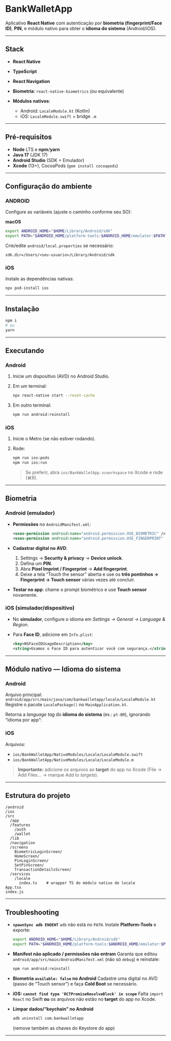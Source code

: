 # BankWalletApp

Aplicativo **React Native** com autenticação por **biometria (fingerprint/Face ID)**, **PIN**, e módulo nativo para obter o **idioma do sistema** (Android/iOS).

---

## Stack

* **React Native**
* **TypeScript**
* **React Navigation**
* **Biometria**: `react-native-biometrics` (ou equivalente)
* **Módulos nativos**:

  * Android: `LocaleModule.kt` (Kotlin)
  * iOS: `LocaleModule.swift` + bridge `.m`

---

## Pré-requisitos

* **Node** LTS e **npm**/**yarn**
* **Java 17** (JDK 17)
* **Android Studio** (SDK + Emulador)
* **Xcode** (13+), CocoaPods (`gem install cocoapods`)

---

## Configuração do ambiente

### ANDROID

Configure as variáveis (ajuste o caminho conforme seu SO):

**macOS**

```bash
export ANDROID_HOME="$HOME/Library/Android/sdk"
export PATH="$ANDROID_HOME/platform-tools:$ANDROID_HOME/emulator:$PATH"
```

Crie/edite `android/local.properties` se necessário:

```
sdk.dir=/Users/<seu-usuario>/Library/Android/sdk
```

### iOS

Instale as dependências nativas:

```bash
npx pod-install ios
```

---

## Instalação

```bash
npm i
# ou
yarn
```
---

## Executando

### Android

1. Inicie um dispositivo (AVD) no Android Studio.
2. Em um terminal:

   ```bash
   npx react-native start --reset-cache
   ```
3. Em outro terminal:

   ```bash
   npm run android:reinstall
   ```

### iOS

1. Inicie o Metro (se não estiver rodando).
2. Rode:

   ```bash
   npm run ios:pods
   npm run ios:run
   ```

   > Se preferir, abra `ios/BankWalletApp.xcworkspace` no Xcode e rode (⌘R).

---

## Biometria

### Android (emulador)

* **Permissões** no `AndroidManifest.xml`:

  ```xml
  <uses-permission android:name="android.permission.USE_BIOMETRIC" />
  <uses-permission android:name="android.permission.USE_FINGERPRINT" />
  ```
* **Cadastrar digital no AVD**:

  1. Settings → **Security & privacy** → **Device unlock**.
  2. Defina um **PIN**.
  3. Abra **Pixel Imprint / Fingerprint** → **Add fingerprint**.
  4. Deixe a tela “Touch the sensor” aberta e use os **três pontinhos → Fingerprint → Touch sensor** várias vezes até concluir.
* **Testar no app**: chame o prompt biométrico e use **Touch sensor** novamente.

### iOS (simulador/dispositivo)

* No **simulador**, configure o idioma em *Settings → General → Language & Region*.
* Para **Face ID**, adicione em `Info.plist`:

  ```xml
  <key>NSFaceIDUsageDescription</key>
  <string>Usamos o Face ID para autenticar você com segurança.</string>
  ```

---

## Módulo nativo — Idioma do sistema

### Android

Arquivo principal: `android/app/src/main/java/com/bankwalletapp/locale/LocaleModule.kt`
Registre o pacote `LocalePackage()` no `MainApplication.kt`.

Retorna a *language tag* do **idioma do sistema** (ex.: `pt-BR`), ignorando “idioma por app”:


### iOS

Arquivos:

* `ios/BankWalletApp/NativeModules/Locale/LocaleModule.swift`
* `ios/BankWalletApp/NativeModules/Locale/LocaleModule.m`

> **Importante:** adicione os arquivos ao **target** do app no Xcode (File → Add Files… → marque *Add to targets*).

---

## Estrutura do projeto

```
/android
/ios
/src
  /app
  /features
    /auth
    /wallet
  /lib
  /navigation
  /screens
    BiometricLoginScreen/
    HomeScreen/
    PinLoginScreen/
    SetPinScreen/
    TransactionDetailsScreen/
  /services
    /locale
      index.ts    # wrapper TS do módulo nativo de locale
App.tsx
index.js
```

---

## Troubleshooting

* **`spawnSync adb ENOENT`**
  `adb` não está no `PATH`. Instale **Platform-Tools** e exporte:

  ```bash
  export ANDROID_HOME="$HOME/Library/Android/sdk"
  export PATH="$ANDROID_HOME/platform-tools:$ANDROID_HOME/emulator:$PATH"
  ```

* **Manifest não aplicado / permissões não entram**
  Garanta que editou `android/app/src/main/AndroidManifest.xml` (não só `debug`) e reinstale:

  ```bash
  npm run android:reinstall
  ```

* **Biometria `available: false` no Android**
  Cadastre uma digital no AVD (passo de “Touch sensor”) e faça **Cold Boot** se necessário.

* **iOS: `cannot find type 'RCTPromiseResolveBlock' in scope`**
  Falta `import React` no Swift **ou** os arquivos não estão no **target** do app no Xcode.

* **Limpar dados/“keychain” no Android**

  ```bash
  adb uninstall com.bankwalletapp
  ```

  (remove também as chaves do Keystore do app)

---
